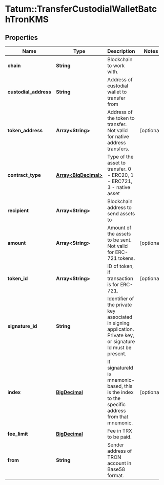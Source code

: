 # Tatum::TransferCustodialWalletBatchTronKMS

## Properties
Name | Type | Description | Notes
------------ | ------------- | ------------- | -------------
**chain** | **String** | Blockchain to work with. | 
**custodial_address** | **String** | Address of custodial wallet to transfer from | 
**token_address** | **Array&lt;String&gt;** | Address of the token to transfer. Not valid for native address transfers. | [optional] 
**contract_type** | [**Array&lt;BigDecimal&gt;**](BigDecimal.md) | Type of the asset to transfer. 0 - ERC20, 1 - ERC721, 3 - native asset | 
**recipient** | **Array&lt;String&gt;** | Blockchain address to send assets to | 
**amount** | **Array&lt;String&gt;** | Amount of the assets to be sent. Not valid for ERC-721 tokens. | [optional] 
**token_id** | **Array&lt;String&gt;** | ID of token, if transaction is for ERC-721. | [optional] 
**signature_id** | **String** | Identifier of the private key associated in signing application. Private key, or signature Id must be present. | 
**index** | [**BigDecimal**](BigDecimal.md) | If signatureId is mnemonic-based, this is the index to the specific address from that mnemonic. | [optional] 
**fee_limit** | [**BigDecimal**](BigDecimal.md) | Fee in TRX to be paid. | 
**from** | **String** | Sender address of TRON account in Base58 format. | 

